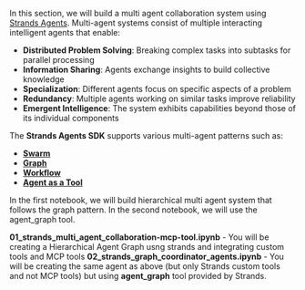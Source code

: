 In this section, we will build a multi agent collaboration system using [Strands Agents](https://strandsagents.com/latest/). Multi-agent systems consist of multiple interacting intelligent agents that enable:

- **Distributed Problem Solving**: Breaking complex tasks into subtasks for parallel processing  
- **Information Sharing**: Agents exchange insights to build collective knowledge  
- **Specialization**: Different agents focus on specific aspects of a problem  
- **Redundancy**: Multiple agents working on similar tasks improve reliability  
- **Emergent Intelligence**: The system exhibits capabilities beyond those of its individual components  


The **Strands Agents SDK** supports various multi-agent patterns such as:

- [**Swarm**](https://strandsagents.com/latest/user-guide/concepts/multi-agent/swarm/)  
- [**Graph**](https://strandsagents.com/latest/user-guide/concepts/multi-agent/graph/)  
- [**Workflow**](https://strandsagents.com/latest/user-guide/concepts/multi-agent/workflow/)  
- [**Agent as a Tool**](https://strandsagents.com/latest/user-guide/concepts/multi-agent/agents-as-tools/)

In the first notebook, we will build hierarchical multi agent system that follows the graph pattern. In the second notebook, we will use the agent_graph tool.

**01_strands_multi_agent_collaboration-mcp-tool.ipynb** - You will be creating a Hierarchical Agent Graph usng strands and integrating custom tools and MCP tools
**02_strands_graph_coordinator_agents.ipynb** - You will be creating the same agent as above (but only Strands custom tools and not MCP tools) but using **agent_graph** tool provided by Strands. 